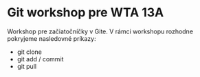  # Git  workshop pre WTA 13A

Workshop pre začiatočníčky v Gite. 
V rámci workshopu rozhodne pokryjeme nasledovné príkazy:
* git clone 
* git add / commit
* git pull
